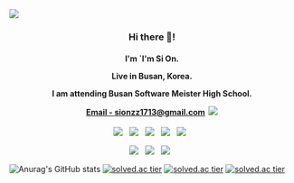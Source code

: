<!-- ![header] 제약되는게 있는 것 같아서 img 태그를 사용해서 해봄 밑에 꺼랑 같은 의미
  ![header](https://capsule-render.vercel.app/api?type=waving&color=AF7AC5&height=300&section=header&text=dlatldhs%20(Full_Stack)&fontSize=45&fontColor=FDFEFE)
-->
<img src="https://capsule-render.vercel.app/api?type=waving&color=AF7AC5&height=300&section=header&text=dlatldhs%20(Full_Stack)&fontSize=45&fontColor=FDFEFE"/>
<h3 align="center">Hi there 👋!</h3>
<h4 align="center">I'm `I'm Si On.
  
  Live in Busan, Korea.
  
  
  I am attending Busan Software Meister High School.
  
  <u>Email - sionzz1713@gmail.com</u> &nbsp;<img src = "https://img.shields.io/badge/Gmail-d14836?style=flat-square&logo=Gmail&logoColor=white&link=mailto:sionzz1713@gmail.com"></h5>
  <p align="center">
  <img src="https://img.shields.io/badge/C-A8B9CC?style=flat-square&logo=C&logoColor=white"/></a> &nbsp
  <img src="https://img.shields.io/badge/Python-3776AB?style=flat-square&logo=Python&logoColor=white"/></a> &nbsp
  <img src="https://img.shields.io/badge/MariaDB-003545?style=flat-square&logo=MariaDB&logoColor=white"/></a> &nbsp
  <img src="https://img.shields.io/badge/MySQL-4479A1?style=flat-square&logo=MySQL&logoColor=white"/></a> &nbsp
  <img src="https://img.shields.io/badge/Flask-000000?style=flat-square&logo=Flask&logoColor=white"/></a> &nbsp
</p>
<p align="center">
  <img src="https://img.shields.io/badge/HTML5-E34F26?style=flat-square&logo=HTML5&logoColor=white"/></a> &nbsp
  <img src="https://img.shields.io/badge/CSS3-1572B6?style=flat-square&logo=CSS3&logoColor=white"/></a> &nbsp
  <img src="https://img.shields.io/badge/JavaScript-F7DF1E?style=flat-square&logo=JavaScript&logoColor=white"/></a> &nbsp
</p>

![Anurag's GitHub stats](https://github-readme-stats.vercel.app/api?username=dlatldhs&show_icons=true&theme=radical)
[![solved.ac tier](http://mazassumnida.wtf/api/generate_badge?boj={userid})](https://solved.ac/{userid})
[![solved.ac tier](http://mazassumnida.wtf/api/v2/generate_badge?boj={userid})](https://solved.ac/{userid})
[![solved.ac tier](http://mazassumnida.wtf/api/mini/generate_badge?boj={userid})](https://solved.ac/{userid})
